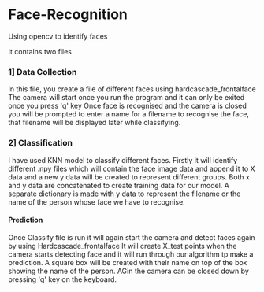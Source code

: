# Face-Recognition
Using opencv to identify faces

It contains two files

### 1] Data Collection
In this file, you create a file of different faces using hardcascade_frontalface
The camera will start once you run the program and it can only be exited once you press 'q' key
Once face is recognised and the camera is closed you will be prompted to enter a name for a filename to recognise the face, that filename will be displayed later while classifying.

### 2] Classification
I have used KNN model to classify different faces.
Firstly it will identify different .npy files which will contain the face image data and append it to X data and a new y data will be created to represent different groups.
Both x and y data are concatenated to create training data for our model.
A separate dictionary is made with y data to represent the filename or the name of the person whose face we have to recognise.

#### Prediction
Once Classify file is run it will again start the camera and detect faces again by using Hardcascade_frontalface
It will create X_test points when the camera starts detecting face and it will run through our algorithm tp make a prediction.
A square box will be created with their name on top of the box showing the name of the person.
AGin the camera can be closed down by pressing 'q' key on the keyboard.
